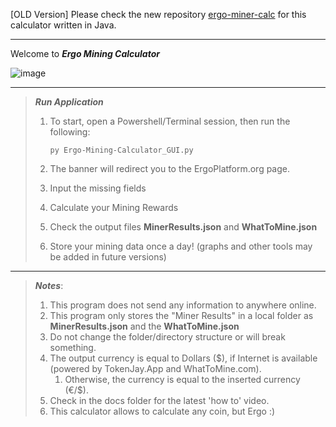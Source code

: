 [OLD Version] Please check the new repository [ergo-miner-calc](https://github.com/DavidO-crypto/ergo-miner-calc) for this calculator written in Java.


---

Welcome to **_Ergo Mining Calculator_**

![image](https://user-images.githubusercontent.com/21132833/185195892-ad2471ec-8d2b-4b3f-8c78-84e9f7dcf2fe.png)

---
> **_Run Application_**
> 1. To start, open a Powershell/Terminal session, then run the following:
> 
>        py Ergo-Mining-Calculator_GUI.py
> 
> 2. The banner will redirect you to the ErgoPlatform.org page.
> 3. Input the missing fields
> 4. Calculate your Mining Rewards
> 5. Check the output files **MinerResults.json** and **WhatToMine.json**
> 6. Store your mining data once a day! (graphs and other tools may be added in future versions)
---
> **_Notes_**:
> 1. This program does not send any information to anywhere online. 
> 2. This program only stores the "Miner Results" in a local folder as **MinerResults.json** and the **WhatToMine.json**
> 3. Do not change the folder/directory structure or will break something.
> 4. The output currency is equal to Dollars ($), if Internet is available (powered by TokenJay.App and WhatToMine.com).
>    1. Otherwise, the currency is equal to the inserted currency (€/$).
> 5. Check in the docs folder for the latest 'how to' video.
> 6. This calculator allows to calculate any coin, but Ergo :)

